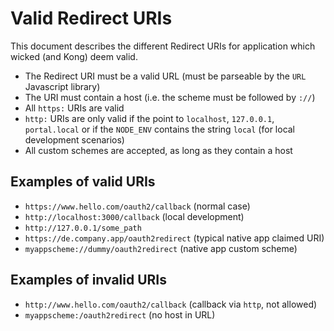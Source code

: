 # Valid Redirect URIs

This document describes the different Redirect URIs for application which wicked (and Kong) deem valid.

* The Redirect URI must be a valid URL (must be parseable by the `URL` Javascript library)
* The URI must contain a host (i.e. the scheme must be followed by `://`)
* All `https:` URIs are valid
* `http:` URIs are only valid if the point to `localhost`, `127.0.0.1`, `portal.local` or if the `NODE_ENV` contains the string `local` (for local development scenarios)
* All custom schemes are accepted, as long as they contain a host

## Examples of valid URIs

* `https://www.hello.com/oauth2/callback` (normal case)
* `http://localhost:3000/callback` (local development)
* `http://127.0.0.1/some_path`
* `https://de.company.app/oauth2redirect` (typical native app claimed URI)
* `myappscheme://dummy/oauth2redirect` (native app custom scheme)

## Examples of invalid URIs

* `http://www.hello.com/oauth2/callback` (callback via `http`, not allowed)
* `myappscheme:/oauth2redirect` (no host in URL)
